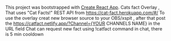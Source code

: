 This project was bootstrapped with [Create React App](https://github.com/facebook/create-react-app).
Cats fact Overlay , That uses "Cat Facts!" REST API  from https://cat-fact.herokuapp.com/#/ 
To use the overlay creat new browser source to your OBS/xspit , after that post the https://catfact.netlify.app/?Channel={YOUR CHANNELS NAME} in the URL field 
Chat can request new fact using !catfact command in chat, there is 5 min cooldown 
